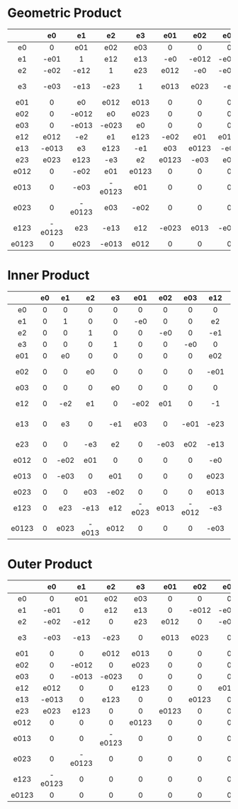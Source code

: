 #  Geometric Product

||e0|e1|e2|e3|e01|e02|e03|e12|e13|e23|e012|e013|e023|e123|e0123|
:---:|:---:|:---:|:---:|:---:|:---:|:---:|:---:|:---:|:---:|:---:|:---:|:---:|:---:|:---:|:---:
|e0 | 0 |e01|e02|e03| 0 | 0 | 0 |e012|-e013|e023| 0 | 0 | 0 |e0123| 0 |
|e1 |-e01|1|e12|e13|-e0|-e012|-e013|e2|-e3|e123|-e02|-e03|e0123|e23|-e023|
|e2 |-e02|-e12|1|e23|e012|-e0|-e023|-e1|e123|e3|e01|e0123|e03|-e13|e013|
|e3 |-e03|-e13|-e23|1|e013|e023|-e0|e123|e1|-e2|-e0123|e01|-e02|e12|-e012|
|e01 | 0 |e0|e012|e013| 0 | 0 | 0 |e02|-e03|e0123| 0 | 0 | 0 |e023| 0 |
|e02 | 0 |-e012|e0|e023| 0 | 0 | 0 |-e01|e0123|e03| 0 | 0 | 0 |-e013| 0 |
|e03 | 0 |-e013|-e023|e0| 0 | 0 | 0 |e0123|e01|-e02| 0 | 0 | 0 |e012| 0 |
|e12 |e012|-e2|e1|e123|-e02|e01|e0123|-1|e23|e13|-e0|-e023|-e013|-e3|-e03|
|e13 |-e013|e3|e123|-e1|e03|e0123|-e01|-e23|-1|e12|-e023|e0|-e012|-e2|-e02|
|e23 |e023|e123|-e3|e2|e0123|-e03|e02|-e13|-e12|-1|-e013|e012|e0|-e1|-e01|
|e012 | 0 |-e02|e01|e0123| 0 | 0 | 0 |-e0|e023|e013| 0 | 0 | 0 |-e03| 0 |
|e013 | 0 |-e03|-e0123|e01| 0 | 0 | 0 |e023|e0|-e012| 0 | 0 | 0 |e02| 0 |
|e023 | 0 |-e0123|e03|-e02| 0 | 0 | 0 |e013|e012|e0| 0 | 0 | 0 |e01| 0 |
|e123 |-e0123|e23|-e13|e12|-e023|e013|-e012|-e3|-e2|-e1|e03|-e02|-e01|-1|e0|
|e0123 | 0 |e023|-e013|e012| 0 | 0 | 0 |-e03|-e02|-e01| 0 | 0 | 0 |-e0| 0 |

# Inner Product

||e0|e1|e2|e3|e01|e02|e03|e12|e13|e23|e012|e013|e023|e123|e0123|
:---:|:---:|:---:|:---:|:---:|:---:|:---:|:---:|:---:|:---:|:---:|:---:|:---:|:---:|:---:|:---:
|e0 | 0 | 0 | 0 | 0 | 0 | 0 | 0 | 0 | 0 | 0 | 0 | 0 | 0 | 0 | 0 |
|e1 | 0 |1| 0 | 0 |-e0| 0 | 0 |e2|-e3| 0 |-e02|-e03| 0 |e23|-e023|
|e2 | 0 | 0 |1| 0 | 0 |-e0| 0 |-e1| 0 |e3|e01| 0 |e03|-e13|e013|
|e3 | 0 | 0 | 0 |1| 0 | 0 |-e0| 0 |e1|-e2| 0 |e01|-e02|e12|-e012|
|e01 | 0 |e0| 0 | 0 | 0 | 0 | 0 |e02|-e03| 0 | 0 | 0 | 0 |e023| 0 |
|e02 | 0 | 0 |e0| 0 | 0 | 0 | 0 |-e01| 0 |e03| 0 | 0 | 0 |-e013| 0 |
|e03 | 0 | 0 | 0 |e0| 0 | 0 | 0 | 0 |e01|-e02| 0 | 0 | 0 |e012| 0 |
|e12 | 0 |-e2|e1| 0 |-e02|e01| 0 |-1|e23|e13|-e0|-e023|-e013|-e3|-e03|
|e13 | 0 |e3| 0 |-e1|e03| 0 |-e01|-e23|-1|e12|-e023|e0|-e012|-e2|-e02|
|e23 | 0 | 0 |-e3|e2| 0 |-e03|e02|-e13|-e12|-1|-e013|e012|e0|-e1|-e01|
|e012 | 0 |-e02|e01| 0 | 0 | 0 | 0 |-e0|e023|e013| 0 | 0 | 0 |-e03| 0 |
|e013 | 0 |-e03| 0 |e01| 0 | 0 | 0 |e023|e0|-e012| 0 | 0 | 0 |e02| 0 |
|e023 | 0 | 0 |e03|-e02| 0 | 0 | 0 |e013|e012|e0| 0 | 0 | 0 |e01| 0 |
|e123 | 0 |e23|-e13|e12|-e023|e013|-e012|-e3|-e2|-e1|e03|-e02|-e01|-1|e0|
|e0123 | 0 |e023|-e013|e012| 0 | 0 | 0 |-e03|-e02|-e01| 0 | 0 | 0 |-e0| 0 |

# Outer Product

||e0|e1|e2|e3|e01|e02|e03|e12|e13|e23|e012|e013|e023|e123|e0123|
:---:|:---:|:---:|:---:|:---:|:---:|:---:|:---:|:---:|:---:|:---:|:---:|:---:|:---:|:---:|:---:
|e0 | 0 |e01|e02|e03| 0 | 0 | 0 |e012|-e013|e023| 0 | 0 | 0 |e0123| 0 |
|e1 |-e01| 0 |e12|e13| 0 |-e012|-e013| 0 | 0 |e123| 0 | 0 |e0123| 0 | 0 |
|e2 |-e02|-e12| 0 |e23|e012| 0 |-e023| 0 |e123| 0 | 0 |e0123| 0 | 0 | 0 |
|e3 |-e03|-e13|-e23| 0 |e013|e023| 0 |e123| 0 | 0 |-e0123| 0 | 0 | 0 | 0 |
|e01 | 0 | 0 |e012|e013| 0 | 0 | 0 | 0 | 0 |e0123| 0 | 0 | 0 | 0 | 0 |
|e02 | 0 |-e012| 0 |e023| 0 | 0 | 0 | 0 |e0123| 0 | 0 | 0 | 0 | 0 | 0 |
|e03 | 0 |-e013|-e023| 0 | 0 | 0 | 0 |e0123| 0 | 0 | 0 | 0 | 0 | 0 | 0 |
|e12 |e012| 0 | 0 |e123| 0 | 0 |e0123| 0 | 0 | 0 | 0 | 0 | 0 | 0 | 0 |
|e13 |-e013| 0 |e123| 0 | 0 |e0123| 0 | 0 | 0 | 0 | 0 | 0 | 0 | 0 | 0 |
|e23 |e023|e123| 0 | 0 |e0123| 0 | 0 | 0 | 0 | 0 | 0 | 0 | 0 | 0 | 0 |
|e012 | 0 | 0 | 0 |e0123| 0 | 0 | 0 | 0 | 0 | 0 | 0 | 0 | 0 | 0 | 0 |
|e013 | 0 | 0 |-e0123| 0 | 0 | 0 | 0 | 0 | 0 | 0 | 0 | 0 | 0 | 0 | 0 |
|e023 | 0 |-e0123| 0 | 0 | 0 | 0 | 0 | 0 | 0 | 0 | 0 | 0 | 0 | 0 | 0 |
|e123 |-e0123| 0 | 0 | 0 | 0 | 0 | 0 | 0 | 0 | 0 | 0 | 0 | 0 | 0 | 0 |
|e0123 | 0 | 0 | 0 | 0 | 0 | 0 | 0 | 0 | 0 | 0 | 0 | 0 | 0 | 0 | 0 |

